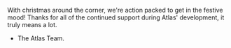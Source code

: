 With christmas around the corner, we're action packed to get in the festive mood! Thanks for all of the continued support during Atlas' development, it truly means a lot. 

- The Atlas Team. 
